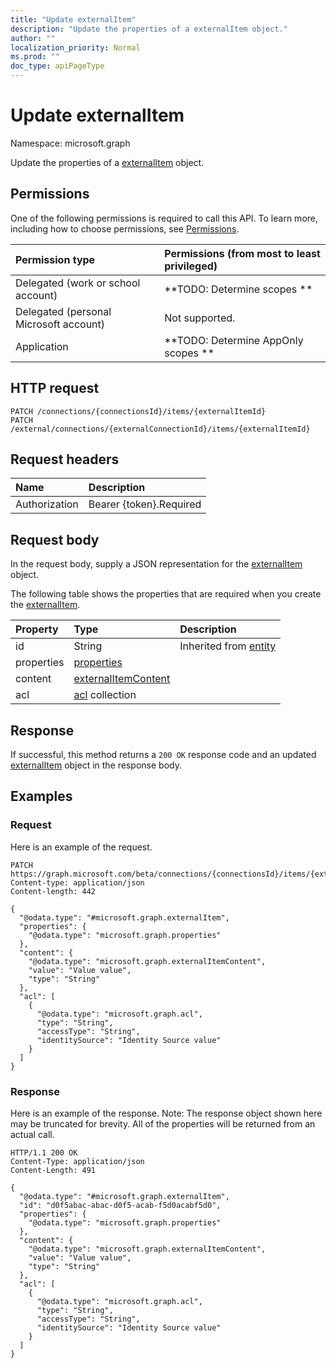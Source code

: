 ```yaml
---
title: "Update externalItem"
description: "Update the properties of a externalItem object."
author: ""
localization_priority: Normal
ms.prod: ""
doc_type: apiPageType
---
```


# Update externalItem

Namespace: microsoft.graph

Update the properties of a [externalItem](../resources/externalitem.md) object.

## Permissions
One of the following permissions is required to call this API. To learn more, including how to choose permissions, see [Permissions](/concepts/permissions-reference.md).

|Permission type|Permissions (from most to least privileged)|
|:---|:---|
|Delegated (work or school account)|**TODO: Determine scopes **|
|Delegated (personal Microsoft account)|Not supported.|
|Application|**TODO: Determine AppOnly scopes **|

## HTTP request
<!-- {
  "blockType": "ignored"
}
-->
``` http
PATCH /connections/{connectionsId}/items/{externalItemId}
PATCH /external/connections/{externalConnectionId}/items/{externalItemId}
```

## Request headers
|Name|Description|
|:---|:---|
|Authorization|Bearer {token}.Required|

## Request body
In the request body, supply a JSON representation for the [externalItem](../resources/externalitem.md) object.

The following table shows the properties that are required when you create the [externalItem](../resources/externalitem.md).

|Property|Type|Description|
|:---|:---|:---|
|id|String| Inherited from [entity](../resources/entity.md)|
|properties|[properties](../resources/properties.md)||
|content|[externalItemContent](../resources/externalitemcontent.md)||
|acl|[acl](../resources/acl.md) collection||



## Response
If successful, this method returns a `200 OK` response code and an updated [externalItem](../resources/externalitem.md) object in the response body.

## Examples

### Request
Here is an example of the request.
<!-- {
  "blockType": "request",
  "name": "update_externalitem"
}
-->
``` http
PATCH https://graph.microsoft.com/beta/connections/{connectionsId}/items/{externalItemId}
Content-type: application/json
Content-length: 442

{
  "@odata.type": "#microsoft.graph.externalItem",
  "properties": {
    "@odata.type": "microsoft.graph.properties"
  },
  "content": {
    "@odata.type": "microsoft.graph.externalItemContent",
    "value": "Value value",
    "type": "String"
  },
  "acl": [
    {
      "@odata.type": "microsoft.graph.acl",
      "type": "String",
      "accessType": "String",
      "identitySource": "Identity Source value"
    }
  ]
}
```

### Response
Here is an example of the response. Note: The response object shown here may be truncated for brevity. All of the properties will be returned from an actual call.
<!-- {
  "blockType": "response",
  "truncated": true
}
-->
``` http
HTTP/1.1 200 OK
Content-Type: application/json
Content-Length: 491

{
  "@odata.type": "#microsoft.graph.externalItem",
  "id": "d0f5abac-abac-d0f5-acab-f5d0acabf5d0",
  "properties": {
    "@odata.type": "microsoft.graph.properties"
  },
  "content": {
    "@odata.type": "microsoft.graph.externalItemContent",
    "value": "Value value",
    "type": "String"
  },
  "acl": [
    {
      "@odata.type": "microsoft.graph.acl",
      "type": "String",
      "accessType": "String",
      "identitySource": "Identity Source value"
    }
  ]
}
```

